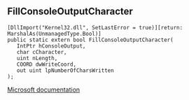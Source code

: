 ## FillConsoleOutputCharacter

```
[DllImport("Kernel32.dll", SetLastError = true)][return: MarshalAs(UnmanagedType.Bool)]
public static extern bool FillConsoleOutputCharacter(
   IntPtr hConsoleOutput,
   char cCharacter,
   uint nLength,
   COORD dwWriteCoord,
   out uint lpNumberOfCharsWritten
);
```

[Microsoft documentation](https://docs.microsoft.com/en-us/windows/win32/api/consoleapi/nf-consoleapi-fillconsoleoutputcharacterw)
